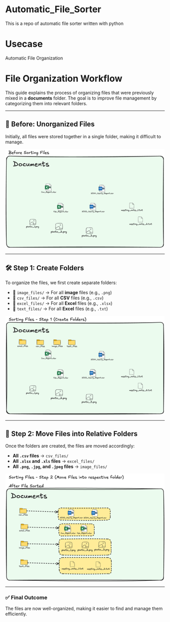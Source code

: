 # Automatic_File_Sorter
This is a repo of automatic file sorter written with python

# Usecase
Automatic File Organization

# File Organization Workflow
This guide explains the process of organizing files that were previously mixed in a **documents** folder. The goal is to improve file management by categorizing them into relevant folders.

---

## 📌 Before: Unorganized Files
Initially, all files were stored together in a single folder, making it difficult to manage.

![Before Organization](https://github.com/Pearl-15/Automatic_File_Sorter/blob/main/images/before_sorting_files.png)

---

## 🛠 Step 1: Create Folders
To organize the files, we first create separate folders:
- 📂 `image_files/` → For all **image** files (e.g., `.png`)
- 📂 `csv_files/` → For all **CSV** files (e.g., `.csv`)
- 📂 `excel_files/` → For all **Excel** files (e.g., `.xlsx`)
- 📂 `text_files/` → For all **Excel** files (e.g., `.txt`)

![Creating Folders](https://github.com/Pearl-15/Automatic_File_Sorter/blob/main/images/step_1.png)

---

## 🚀 Step 2: Move Files into Relative Folders
Once the folders are created, the files are moved accordingly:
- **All `.csv` files** → `csv_files/`
- **All `.xlsx` and `.xls` files** → `excel_files/`
- **All `.png`, `.jpg`, and `.jpeg` files** → `image_files/`

![After Organization](https://github.com/Pearl-15/Automatic_File_Sorter/blob/main/images/after_sorted_files.png)

---

### ✅ **Final Outcome**
The files are now well-organized, making it easier to find and manage them efficiently.

